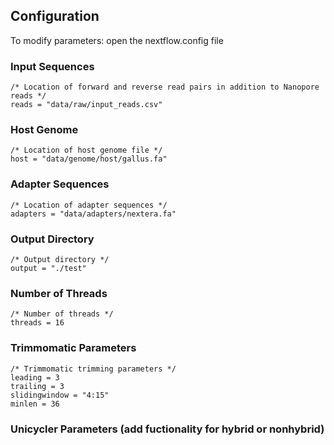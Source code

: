 Configuration
-------------

To modify parameters: open the nextflow.config file 

### Input Sequences
```
/* Location of forward and reverse read pairs in addition to Nanopore reads */
reads = "data/raw/input_reads.csv"
```

### Host Genome
```
/* Location of host genome file */
host = "data/genome/host/gallus.fa"
```

### Adapter Sequences
```
/* Location of adapter sequences */
adapters = "data/adapters/nextera.fa"
```

### Output Directory
```
/* Output directory */
output = "./test"
```

### Number of Threads
```
/* Number of threads */
threads = 16
```

### Trimmomatic Parameters
```
/* Trimmomatic trimming parameters */
leading = 3
trailing = 3
slidingwindow = "4:15"
minlen = 36
```

### Unicycler Parameters (add fuctionality for hybrid or nonhybrid)


